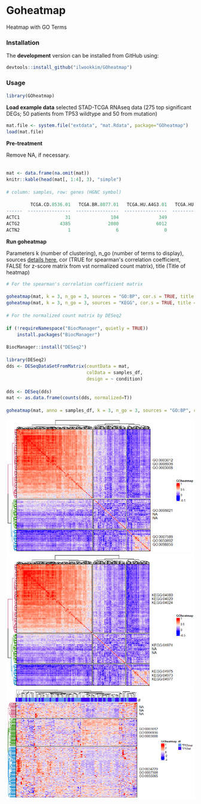 # **Goheatmap**
Heatmap with GO Terms

### Installation

The **development** version can be installed from GitHub using:

``` r
devtools::install_github("ilwookkim/GOheatmap")
```

### Usage

``` r
library(GOheatmap)
```

**Load example data**
selected STAD-TCGA RNAseq data (275 top significant DEGs; 50 patients from TP53 wildtype and 50 from mutation)
``` r 
mat.file <- system.file("extdata", "mat.Rdata", package="GOheatmap")
load(mat.file)
```

**Pre-treatment**

Remove NA, if necessary.

``` r

mat <- data.frame(na.omit(mat))
knitr::kable(head(mat[, 1:4], 3), "simple")

# column: samples, row: genes (HGNC symbol)

         TCGA.CD.8536.01   TCGA.BR.8077.01   TCGA.HU.A4G3.01   TCGA.HU.A4H4.01
------  ----------------  ----------------  ----------------  ----------------
ACTC1                 31               104               349                37
ACTG2               4385              2080              6012              1236
ACTN2                  1                 6                 0                 1
```

**Run goheatmap**

Parameters k (number of clustering), n_go (number of terms to display), sources [details here](https://biit.cs.ut.ee/gprofiler/page/apis), cor (TRUE for spearman's correlation coefficient, FALSE for z-score matrix from vst normalized count matrix), title (Title of heatmap)

``` r
# For the spearman's correlation coefficient matrix

goheatmap(mat, k = 3, n_go = 3, sources = "GO:BP", cor.s = TRUE, title = "GOheatmap")
goheatmap(mat, k = 3, n_go = 3, sources = "KEGG", cor.s = TRUE, title = "GOheatmap")

# For the normalized count matrix by DESeq2

if (!requireNamespace("BiocManager", quietly = TRUE))
    install.packages("BiocManager")

BiocManager::install("DESeq2")

library(DESeq2)
dds <- DESeqDataSetFromMatrix(countData = mat,
                              colData = samples_df,
                              design = ~ condition)

dds <- DESeq(dds)
mat <- as.data.frame(counts(dds, normalized=T))

goheatmap(mat, anno = samples_df, k = 3, n_go = 3, sources = "GO:BP", cor.s = FALSE, title = "GOheatmap")
```

<img src="inst/extdata/example_go.bp.png"/>
<img src="inst/extdata/example_kegg.png"/>
<img src="inst/extdata/example_go.bp2.png"/>
